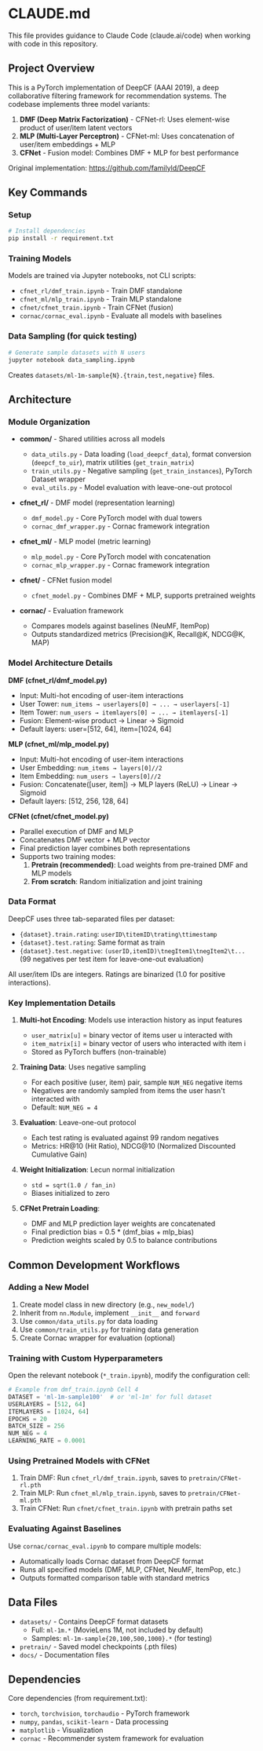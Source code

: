 # CLAUDE.md

This file provides guidance to Claude Code (claude.ai/code) when working with code in this repository.

## Project Overview

This is a PyTorch implementation of DeepCF (AAAI 2019), a deep collaborative filtering framework for recommendation systems. The codebase implements three model variants:

1. **DMF (Deep Matrix Factorization)** - CFNet-rl: Uses element-wise product of user/item latent vectors
2. **MLP (Multi-Layer Perceptron)** - CFNet-ml: Uses concatenation of user/item embeddings + MLP
3. **CFNet** - Fusion model: Combines DMF + MLP for best performance

Original implementation: https://github.com/familyld/DeepCF

## Key Commands

### Setup
```bash
# Install dependencies
pip install -r requirement.txt
```

### Training Models
Models are trained via Jupyter notebooks, not CLI scripts:
- `cfnet_rl/dmf_train.ipynb` - Train DMF standalone
- `cfnet_ml/mlp_train.ipynb` - Train MLP standalone
- `cfnet/cfnet_train.ipynb` - Train CFNet (fusion)
- `cornac/cornac_eval.ipynb` - Evaluate all models with baselines

### Data Sampling (for quick testing)
```bash
# Generate sample datasets with N users
jupyter notebook data_sampling.ipynb
```
Creates `datasets/ml-1m-sample{N}.{train,test,negative}` files.

## Architecture

### Module Organization

- **common/** - Shared utilities across all models
  - `data_utils.py` - Data loading (`load_deepcf_data`), format conversion (`deepcf_to_uir`), matrix utilities (`get_train_matrix`)
  - `train_utils.py` - Negative sampling (`get_train_instances`), PyTorch Dataset wrapper
  - `eval_utils.py` - Model evaluation with leave-one-out protocol

- **cfnet_rl/** - DMF model (representation learning)
  - `dmf_model.py` - Core PyTorch model with dual towers
  - `cornac_dmf_wrapper.py` - Cornac framework integration

- **cfnet_ml/** - MLP model (metric learning)
  - `mlp_model.py` - Core PyTorch model with concatenation
  - `cornac_mlp_wrapper.py` - Cornac framework integration

- **cfnet/** - CFNet fusion model
  - `cfnet_model.py` - Combines DMF + MLP, supports pretrained weights

- **cornac/** - Evaluation framework
  - Compares models against baselines (NeuMF, ItemPop)
  - Outputs standardized metrics (Precision@K, Recall@K, NDCG@K, MAP)

### Model Architecture Details

**DMF (cfnet_rl/dmf_model.py)**
- Input: Multi-hot encoding of user-item interactions
- User Tower: `num_items → userlayers[0] → ... → userlayers[-1]`
- Item Tower: `num_users → itemlayers[0] → ... → itemlayers[-1]`
- Fusion: Element-wise product → Linear → Sigmoid
- Default layers: user=[512, 64], item=[1024, 64]

**MLP (cfnet_ml/mlp_model.py)**
- Input: Multi-hot encoding of user-item interactions
- User Embedding: `num_items → layers[0]//2`
- Item Embedding: `num_users → layers[0]//2`
- Fusion: Concatenate([user, item]) → MLP layers (ReLU) → Linear → Sigmoid
- Default layers: [512, 256, 128, 64]

**CFNet (cfnet/cfnet_model.py)**
- Parallel execution of DMF and MLP
- Concatenates DMF vector + MLP vector
- Final prediction layer combines both representations
- Supports two training modes:
  1. **Pretrain (recommended)**: Load weights from pre-trained DMF and MLP models
  2. **From scratch**: Random initialization and joint training

### Data Format

DeepCF uses three tab-separated files per dataset:
- `{dataset}.train.rating`: `userID\titemID\trating\ttimestamp`
- `{dataset}.test.rating`: Same format as train
- `{dataset}.test.negative`: `(userID,itemID)\tnegItem1\tnegItem2\t...` (99 negatives per test item for leave-one-out evaluation)

All user/item IDs are integers. Ratings are binarized (1.0 for positive interactions).

### Key Implementation Details

1. **Multi-hot Encoding**: Models use interaction history as input features
   - `user_matrix[u]` = binary vector of items user u interacted with
   - `item_matrix[i]` = binary vector of users who interacted with item i
   - Stored as PyTorch buffers (non-trainable)

2. **Training Data**: Uses negative sampling
   - For each positive (user, item) pair, sample `NUM_NEG` negative items
   - Negatives are randomly sampled from items the user hasn't interacted with
   - Default: `NUM_NEG = 4`

3. **Evaluation**: Leave-one-out protocol
   - Each test rating is evaluated against 99 random negatives
   - Metrics: HR@10 (Hit Ratio), NDCG@10 (Normalized Discounted Cumulative Gain)

4. **Weight Initialization**: Lecun normal initialization
   - `std = sqrt(1.0 / fan_in)`
   - Biases initialized to zero

5. **CFNet Pretrain Loading**:
   - DMF and MLP prediction layer weights are concatenated
   - Final prediction bias = 0.5 * (dmf_bias + mlp_bias)
   - Prediction weights scaled by 0.5 to balance contributions

## Common Development Workflows

### Adding a New Model
1. Create model class in new directory (e.g., `new_model/`)
2. Inherit from `nn.Module`, implement `__init__` and `forward`
3. Use `common/data_utils.py` for data loading
4. Use `common/train_utils.py` for training data generation
5. Create Cornac wrapper for evaluation (optional)

### Training with Custom Hyperparameters
Open the relevant notebook (`*_train.ipynb`), modify the configuration cell:
```python
# Example from dmf_train.ipynb Cell 4
DATASET = 'ml-1m-sample100'  # or 'ml-1m' for full dataset
USERLAYERS = [512, 64]
ITEMLAYERS = [1024, 64]
EPOCHS = 20
BATCH_SIZE = 256
NUM_NEG = 4
LEARNING_RATE = 0.0001
```

### Using Pretrained Models with CFNet
1. Train DMF: Run `cfnet_rl/dmf_train.ipynb`, saves to `pretrain/CFNet-rl.pth`
2. Train MLP: Run `cfnet_ml/mlp_train.ipynb`, saves to `pretrain/CFNet-ml.pth`
3. Train CFNet: Run `cfnet/cfnet_train.ipynb` with pretrain paths set

### Evaluating Against Baselines
Use `cornac/cornac_eval.ipynb` to compare multiple models:
- Automatically loads Cornac dataset from DeepCF format
- Runs all specified models (DMF, MLP, CFNet, NeuMF, ItemPop, etc.)
- Outputs formatted comparison table with standard metrics

## Data Files

- `datasets/` - Contains DeepCF format datasets
  - Full: `ml-1m.*` (MovieLens 1M, not included by default)
  - Samples: `ml-1m-sample{20,100,500,1000}.*` (for testing)
- `pretrain/` - Saved model checkpoints (.pth files)
- `docs/` - Documentation files

## Dependencies

Core dependencies (from requirement.txt):
- `torch`, `torchvision`, `torchaudio` - PyTorch framework
- `numpy`, `pandas`, `scikit-learn` - Data processing
- `matplotlib` - Visualization
- `cornac` - Recommender system framework for evaluation
